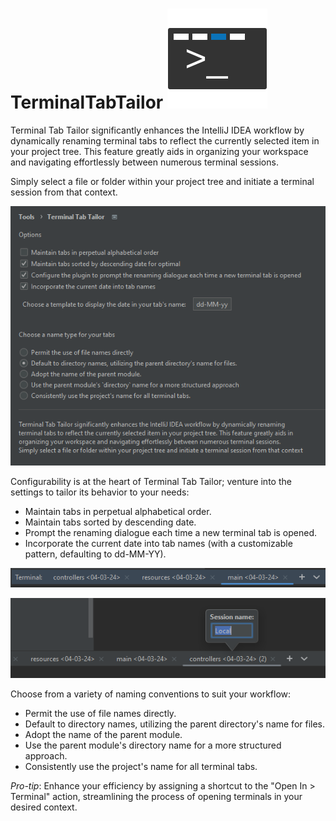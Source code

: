 # TerminalTabTailor ![pluginIcon.svg](src%2Fmain%2Fresources%2FMETA-INF%2FpluginIcon.svg)

Terminal Tab Tailor significantly enhances the IntelliJ IDEA workflow by dynamically renaming terminal tabs to reflect the currently selected item in your project tree. This feature greatly aids in organizing your workspace and navigating effortlessly between numerous terminal sessions.

Simply select a file or folder within your project tree and initiate a terminal session from that context.

![img_3.png](img_3.png)

Configurability is at the heart of Terminal Tab Tailor; venture into the settings to tailor its behavior to your needs:
* Maintain tabs in perpetual alphabetical order.
* Maintain tabs sorted by descending date.
* Prompt the renaming dialogue each time a new terminal tab is opened.
* Incorporate the current date into tab names (with a customizable pattern, defaulting to dd-MM-YY).

![img.png](img.png)

![img_2.png](img_2.png)

Choose from a variety of naming conventions to suit your workflow:
* Permit the use of file names directly.
* Default to directory names, utilizing the parent directory's name for files.
* Adopt the name of the parent module.
* Use the parent module's directory name for a more structured approach.
* Consistently use the project's name for all terminal tabs.

*Pro-tip*: Enhance your efficiency by assigning a shortcut to the "Open In > Terminal" action, streamlining the process of opening terminals in your desired context.